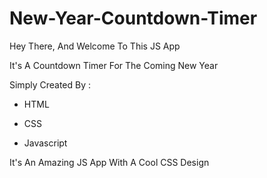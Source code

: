 # New-Year-Countdown-Timer

Hey There, And Welcome To This JS App

It's A Countdown Timer For The Coming New Year

Simply Created By :

- HTML

- CSS

- Javascript

It's An Amazing JS App With A Cool CSS Design
